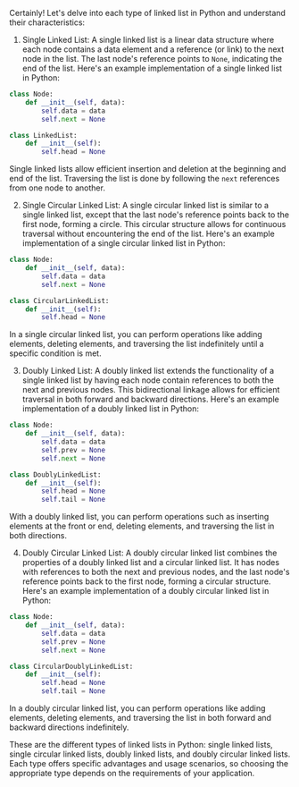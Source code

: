 Certainly! Let's delve into each type of linked list in Python and understand their characteristics:

1. Single Linked List:
A single linked list is a linear data structure where each node contains a data element and a reference (or link) to the next node in the list. The last node's reference points to `None`, indicating the end of the list. Here's an example implementation of a single linked list in Python:

```python
class Node:
    def __init__(self, data):
        self.data = data
        self.next = None

class LinkedList:
    def __init__(self):
        self.head = None
```

Single linked lists allow efficient insertion and deletion at the beginning and end of the list. Traversing the list is done by following the `next` references from one node to another.

2. Single Circular Linked List:
A single circular linked list is similar to a single linked list, except that the last node's reference points back to the first node, forming a circle. This circular structure allows for continuous traversal without encountering the end of the list. Here's an example implementation of a single circular linked list in Python:

```python
class Node:
    def __init__(self, data):
        self.data = data
        self.next = None

class CircularLinkedList:
    def __init__(self):
        self.head = None
```

In a single circular linked list, you can perform operations like adding elements, deleting elements, and traversing the list indefinitely until a specific condition is met.

3. Doubly Linked List:
A doubly linked list extends the functionality of a single linked list by having each node contain references to both the next and previous nodes. This bidirectional linkage allows for efficient traversal in both forward and backward directions. Here's an example implementation of a doubly linked list in Python:

```python
class Node:
    def __init__(self, data):
        self.data = data
        self.prev = None
        self.next = None

class DoublyLinkedList:
    def __init__(self):
        self.head = None
        self.tail = None
```

With a doubly linked list, you can perform operations such as inserting elements at the front or end, deleting elements, and traversing the list in both directions.

4. Doubly Circular Linked List:
A doubly circular linked list combines the properties of a doubly linked list and a circular linked list. It has nodes with references to both the next and previous nodes, and the last node's reference points back to the first node, forming a circular structure. Here's an example implementation of a doubly circular linked list in Python:

```python
class Node:
    def __init__(self, data):
        self.data = data
        self.prev = None
        self.next = None

class CircularDoublyLinkedList:
    def __init__(self):
        self.head = None
        self.tail = None
```

In a doubly circular linked list, you can perform operations like adding elements, deleting elements, and traversing the list in both forward and backward directions indefinitely.

These are the different types of linked lists in Python: single linked lists, single circular linked lists, doubly linked lists, and doubly circular linked lists. Each type offers specific advantages and usage scenarios, so choosing the appropriate type depends on the requirements of your application.